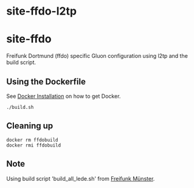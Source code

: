 # site-ffdo-l2tp
# site-ffdo
 Freifunk Dortmund (ffdo) specific Gluon configuration using l2tp and the build script.

## Using the Dockerfile

See [Docker Installation](https://docs.docker.com/install/) on how to get Docker.


```
./build.sh
```

## Cleaning up

```
docker rm ffdobuild
docker rmi ffdobuild
```


## Note 

Using build script 'build_all_lede.sh' from [Freifunk Münster](https://github.com/FreiFunkMuenster/tools). 